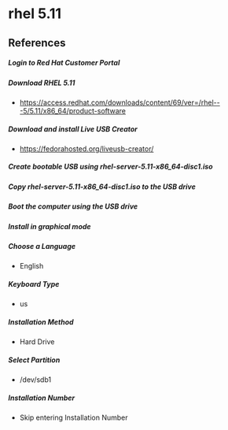 # rhel 5.11

## References


##### Login to Red Hat Customer Portal

##### Download RHEL 5.11
* https://access.redhat.com/downloads/content/69/ver=/rhel---5/5.11/x86_64/product-software

##### Download and install Live USB Creator
* https://fedorahosted.org/liveusb-creator/

##### Create bootable USB using rhel-server-5.11-x86_64-disc1.iso

##### Copy rhel-server-5.11-x86_64-disc1.iso to the USB drive

##### Boot the computer using the USB drive

##### Install in graphical mode

##### Choose a Language
* English

##### Keyboard Type
* us

##### Installation Method
* Hard Drive

##### Select Partition
* /dev/sdb1

##### Installation Number
* Skip entering Installation Number






